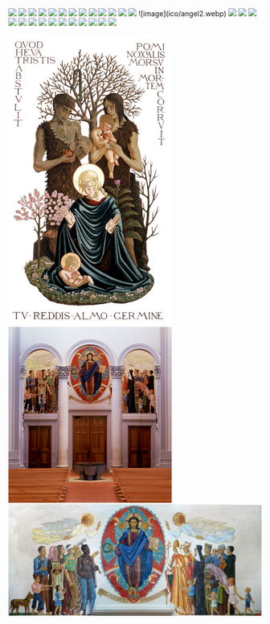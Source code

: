 
<img src="/ico/theotokos_softoner.webp" style="max-width: 200px; height: auto;">
<img src="/ico/theotokos_baby.webp" style="max-width: 200px; height: auto;">

<img src="/ico/academic_christ.webp" style="max-width: 200px; height: auto;">
<img src="/ico/sinai2.webp" style="max-width: 300px; height: auto;">
<img src="/ico/christ_face.webp" style="max-width: 200px; height: auto;">
<img src="/ico/christ_brought_down.webp" style="max-width: 400px; height: auto;">
<img src="/ico/child_christ.webp" style="max-width: 200px; height: auto;">
<img src="/ico/young_christ.webp" style="max-width: 400px; height: auto;">

<!-- TRINITY -->

<img src="/ico/modern_trinity.webp" style="max-width: 300px; height: auto;">
<!-- SAINTS -->

<img src="/ico/st_luke.webp" style="max-width: 200px; height: auto;">
<img src="/ico/st_george_face.webp" style="max-width: 200px; height: auto;">
<img src="/ico/samson.webp" style="max-width: 200px; height: auto;">

<img src="/ico/angel.webp" style="max-width: 200px; height: auto;">
![image](ico/angel2.webp)
<!-- SCENES -->
<img src="/ico/wilton_diptych.webp" style="max-width: 400px; height: auto;">

<!-- CREATION -->
<img src="/ico/adam_leaving.webp" style="max-width: 200px; height: auto;">
<img src="/ico/neb_prophecy.webp" style="max-width: 200px; height: auto;">
<img src="/ico/4_beasts_carving.webp" style="max-width: 200px; height: auto;">
<img src="/ico/death_of_saint.webp" style="max-width: 200px; height: auto;">
<img src="/ico/heavenly_council.webp" style="max-width: 700px; height: auto;"> <!--find original-->
<img src="/ico/hades1.webp" style="max-width: 200px; height: auto;">
<img src="/ico/christ_carving.webp" style="max-width: 200px; height: auto;">
<img src="/ico/lamb_carving.webp" style="max-width: 200px; height: auto;">
<img src="/ico/christ_king.webp" style="max-width: 200px; height: auto;">
<img src="/ico/christ_baptism.webp" style="max-width: 200px; height: auto;">
<img src="/ico/inn_searching.webp" style="max-width: 200px; height: auto;">
<!-- OTHER -->
<img src="/ico/libyen_martyrs.webp" style="max-width: 200px; height: auto;">
<img src="/ico/st_rublev.webp" style="max-width: 600px; height: auto;">

![image](ico/new_adam_new_eve.webp)
![image](ico/christ_mural2.webp)
![image](ico/christ_mural1.webp)
<!--Dom Gregory de Wit, OSB, Protoevangelium, 1946–55. Refectory wall mural, Saint Joseph Abbey, St. Benedict, Louisiana.-->
